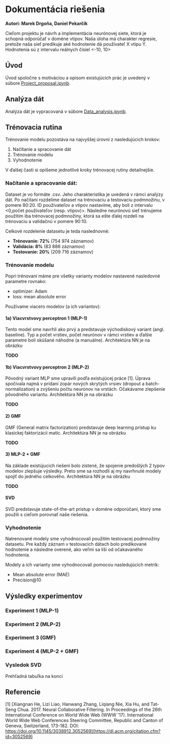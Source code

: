 # Dokumentácia riešenia
**Autori: Marek Drgoňa, Daniel Pekarčík**

Cieľom projektu je návrh a implementácia neurónovej siete, ktorá je schopná odporúčať v doméne vtipov. Naša úloha má charakter 
regresie, pretože naša sieť predikuje aké hodnotenie dá používateľ X vtipu Y. Hodnotenia sú z intervalu reálnych čísiel <-10, 10>

## Úvod
Úvod spoločne s motiváciou a opisom existujúcich prác je uvedený v súbore [Project_proposal.ipynb](https://github.com/mdrgona/nsiete_project/blob/master/Project_proposal.ipynb).

## Analýza dát
Analýza dát je vypracovaná v súbore [Data_analysis.ipynb](https://github.com/mdrgona/nsiete_project/blob/master/notebooks/Data_analysis.ipynb).

## Trénovacia rutina
Trénovanie modelu pozostáva na najvyššej úrovni z nasledujúcich krokov:
1. Načítanie a spracovanie dát
2. Trénovanie modelu
3. Vyhodnotenie

V ďalšej časti si opíšeme jednotlivé kroky trénovacej rutiny detailnejšie.

### Načítanie a spracovanie dát:
Dataset je vo formáte .csv. Jeho charakteristika je uvedená v rámci analýzy dát. Po načítaní rozdelíme dataset 
na trénovaciu a testovaciu podmnožinu, v pomere 80:20. ID používateľov a vtipov nastavíme, 
aby boli z intervalu <0,počet používateľov (resp. vtipov)>. 
Následne neurónovú sieť trénujeme použitím iba trénovacej podmnožiny, ktorá sa ešte ďalej rozdelí na trénovaciu a validačnú 
v pomere 90:10.

Celkové rozdelenie datasetu je teda naslednovné:
* **Trénovanie:  72%** 	(754 974 záznamov)
* **Validácia: 8%**	 (83 886 záznamov)
* **Testovanie: 20%** (209 716 záznamov)

### Trénovanie modelu
Popri trénovaní máme pre všetky varianty modelov nastavené nasledovné parametre rovnako:
* optimizer: Adam
* loss: mean absolute error

Používame viacero modelov (a ich variantov):

#### 1a) Viacvrstvovy perceptron 1 (MLP-1)
Tento model sme navrhli ako prvý a predstavuje východiskový variant (angl. baseline). 
Typ a počet vrstiev, počet neurónov v rámci vrstiev a ďalšie parametre boli skúšané náhodne (a manuálne).
Architektúra NN je na obrázku

**TODO**

#### 1b) Viacvrstvovy perceptron 2 (MLP-2)
Pôvodný variant MLP sme upravili podľa existujúcej práce [1]. Úprava spočívala najmä v pridaní zopár 
nových skrytých vrsiev (dropout a batch-normalization) a zvýšeniu počtu neuronov na vrstách. 
Očakávame zlepšenie pôvodného variantu.
Architektúra NN je na obrázku

**TODO**

#### 2) GMF
GMF (General matrix factorization) predstavuje deep learning prístup ku klasickej faktorizácii matíc. 
Architektúra NN je na obrázku

**TODO**

#### 3) MLP-2 + GMF
Na základe existújucich riešení bolo zistené, že spojenie predošlých 2 typov modelov zlepšuje výsledky. 
Preto sme sa rozhodli aj my navrhnuté modely spojiť do jedného celkového.
Architektúra NN je na obrázku

**TODO**

#### SVD
SVD predstavuje state-of-the-art pristup v doméne odporúčaní, ktorý sme použili s cieľom porovnať naše riešenia.

### Vyhodnotenie
Natrenované modely sme vyhodnocovali použitím testovacej podmnožiny datasetu. Pre každý záznam v testovacich dátach
bolo predikované hodnotenie a následne overené, ako veľmi sa líši od očakavaného hodnotenia.

Modely a ich varianty sme vyhodnocovali pomocou nasledujúcich metrík:
* Mean absolute error (MAE)
* Precision@10

## Výsledky experimentov

### Experiment 1 (MLP-1)

### Experiment 2 (MLP-2)

### Experiment 3 (GMF)

### Experiment 4 (MLP-2 + GMF)

### Vysledok SVD

Prehľadná tabuľka na konci



## Referencie
[1] [Xiangnan He, Lizi Liao, Hanwang Zhang, Liqiang Nie, Xia Hu, and Tat-Seng Chua. 2017. Neural Collaborative Filtering. In Proceedings of the 26th International Conference on World Wide Web (WWW '17). International World Wide Web Conferences Steering Committee, Republic and Canton of Geneva, Switzerland, 173-182. DOI: https://doi.org/10.1145/3038912.3052569](https://dl.acm.org/citation.cfm?id=3052569)
